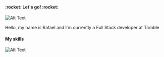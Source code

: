 <h4> :rocket: Let's go! :rocket: </h4>

![Alt Text](https://steemitimages.com/0x0/https://media.giphy.com/media/l41m4fSSzstAJ4sBG/giphy.gif)

<p>Hello, my name is Rafael and I'm currently a Full Stack developer at Trimble</p>

<h4>My skills</h4>

![Alt Text](https://66.media.tumblr.com/2aaa1b7f7117e82c118488ce2e8685b5/0af6b7ea702e7603-dd/s500x750/009e492f638173042dcde8d05b0772f798050148.gif)
